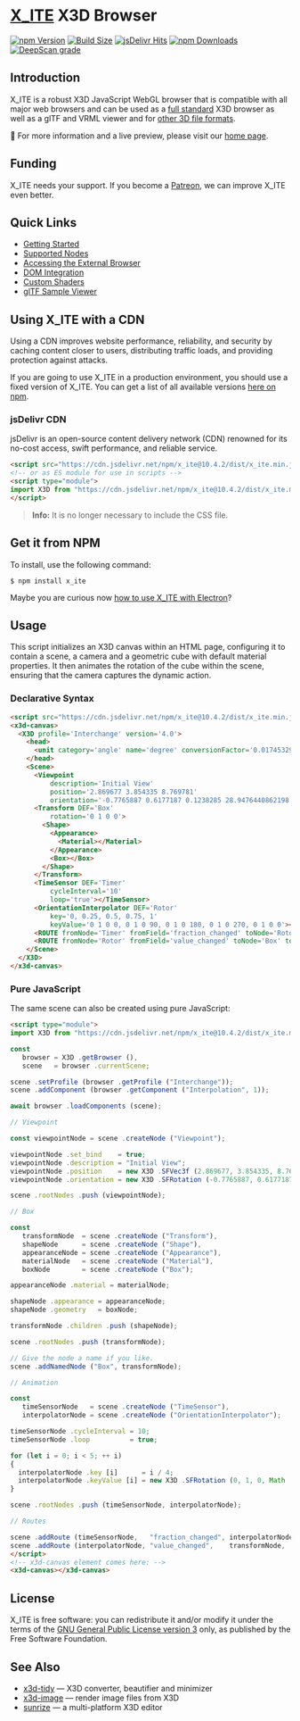 # [X_ITE](https://create3000.github.io/x_ite/) X3D Browser

[![npm Version](https://badgen.net/npm/v/x_ite)](https://www.npmjs.com/package/x_ite)
[![Build Size](https://create3000.github.io/x_ite/assets/img/badges/compressed.svg)](https://create3000.github.io/x_ite/features/)
[![jsDelivr Hits](https://badgen.net/jsdelivr/hits/npm/x_ite)](https://www.jsdelivr.com/package/npm/x_ite)
[![npm Downloads](https://badgen.net/npm/dm/x_ite)](https://npmtrends.com/x_ite)
[![DeepScan grade](https://deepscan.io/api/teams/23540/projects/26814/branches/855447/badge/grade.svg)](https://deepscan.io/dashboard#view=project&tid=23540&pid=26814&bid=855447)

## Introduction

X_ITE is a robust X3D JavaScript WebGL browser that is compatible with all major web browsers and can be used as a [full standard](https://www.web3d.org/standards) X3D browser as well as a glTF and VRML viewer and for [other 3D file formats](https://create3000.github.io/x_ite/#supported-file-formats).

🚀 For more information and a live preview, please visit our [home page](https://create3000.github.io/x_ite/).

## Funding

X_ITE needs your support. If you become a [Patreon](https://patreon.com/X_ITE), we can improve X_ITE even better.

## Quick Links

* [Getting Started](https://create3000.github.io/x_ite/)
* [Supported Nodes](https://create3000.github.io/x_ite/supported-nodes)
* [Accessing the External Browser](https://create3000.github.io/x_ite/accessing-the-external-browser)
* [DOM Integration](https://create3000.github.io/x_ite/dom-integration)
* [Custom Shaders](https://create3000.github.io/x_ite/custom-shaders)
* [glTF Sample Viewer](https://create3000.github.io/x_ite/laboratory/gltf-sample-viewer/)

## Using X_ITE with a CDN

Using a CDN improves website performance, reliability, and security by caching content closer to users, distributing traffic loads, and providing protection against attacks.

If you are going to use X_ITE in a production environment, you should use a fixed version of X_ITE. You can get a list of all available versions [here on npm](https://www.npmjs.com/package/x_ite?activeTab=versions).

### jsDelivr CDN

jsDelivr is an open-source content delivery network (CDN) renowned for its no-cost access, swift performance, and reliable service.

```html
<script src="https://cdn.jsdelivr.net/npm/x_ite@10.4.2/dist/x_ite.min.js"></script>
<!-- or as ES module for use in scripts -->
<script type="module">
import X3D from "https://cdn.jsdelivr.net/npm/x_ite@10.4.2/dist/x_ite.min.mjs";
</script>
```

>**Info:** It is no longer necessary to include the CSS file.

## Get it from NPM

To install, use the following command:

```console
$ npm install x_ite
```

Maybe you are curious now [how to use X_ITE with Electron](https://create3000.github.io/x_ite/how-to-use-x-ite-with-electron)?

## Usage

This script initializes an X3D canvas within an HTML page, configuring it to contain a scene, a camera and a geometric cube with default material properties. It then animates the rotation of the cube within the scene, ensuring that the camera captures the dynamic action.

### Declarative Syntax

```html
<script src="https://cdn.jsdelivr.net/npm/x_ite@10.4.2/dist/x_ite.min.js"></script>
<x3d-canvas>
  <X3D profile='Interchange' version='4.0'>
    <head>
      <unit category='angle' name='degree' conversionFactor='0.017453292519943295'></unit>
    </head>
    <Scene>
      <Viewpoint
          description='Initial View'
          position='2.869677 3.854335 8.769781'
          orientation='-0.7765887 0.6177187 0.1238285 28.9476440862198'></Viewpoint>
      <Transform DEF='Box'
          rotation='0 1 0 0'>
        <Shape>
          <Appearance>
            <Material></Material>
          </Appearance>
          <Box></Box>
        </Shape>
      </Transform>
      <TimeSensor DEF='Timer'
          cycleInterval='10'
          loop='true'></TimeSensor>
      <OrientationInterpolator DEF='Rotor'
          key='0, 0.25, 0.5, 0.75, 1'
          keyValue='0 1 0 0, 0 1 0 90, 0 1 0 180, 0 1 0 270, 0 1 0 0'></OrientationInterpolator>
      <ROUTE fromNode='Timer' fromField='fraction_changed' toNode='Rotor' toField='set_fraction'></ROUTE>
      <ROUTE fromNode='Rotor' fromField='value_changed' toNode='Box' toField='set_rotation'></ROUTE>
    </Scene>
  </X3D>
</x3d-canvas>
```

### Pure JavaScript

The same scene can also be created using pure JavaScript:

```html
<script type="module">
import X3D from "https://cdn.jsdelivr.net/npm/x_ite@10.4.2/dist/x_ite.min.mjs";

const
   browser = X3D .getBrowser (),
   scene   = browser .currentScene;

scene .setProfile (browser .getProfile ("Interchange"));
scene .addComponent (browser .getComponent ("Interpolation", 1));

await browser .loadComponents (scene);

// Viewpoint

const viewpointNode = scene .createNode ("Viewpoint");

viewpointNode .set_bind    = true;
viewpointNode .description = "Initial View";
viewpointNode .position    = new X3D .SFVec3f (2.869677, 3.854335, 8.769781);
viewpointNode .orientation = new X3D .SFRotation (-0.7765887, 0.6177187, 0.1238285, 0.5052317);

scene .rootNodes .push (viewpointNode);

// Box

const
   transformNode  = scene .createNode ("Transform"),
   shapeNode      = scene .createNode ("Shape"),
   appearanceNode = scene .createNode ("Appearance"),
   materialNode   = scene .createNode ("Material"),
   boxNode        = scene .createNode ("Box");

appearanceNode .material = materialNode;

shapeNode .appearance = appearanceNode;
shapeNode .geometry   = boxNode;

transformNode .children .push (shapeNode);

scene .rootNodes .push (transformNode);

// Give the node a name if you like.
scene .addNamedNode ("Box", transformNode);

// Animation

const
   timeSensorNode   = scene .createNode ("TimeSensor"),
   interpolatorNode = scene .createNode ("OrientationInterpolator");

timeSensorNode .cycleInterval = 10;
timeSensorNode .loop          = true;

for (let i = 0; i < 5; ++ i)
{
  interpolatorNode .key [i]      = i / 4;
  interpolatorNode .keyValue [i] = new X3D .SFRotation (0, 1, 0, Math .PI * i / 2);
}

scene .rootNodes .push (timeSensorNode, interpolatorNode);

// Routes

scene .addRoute (timeSensorNode,   "fraction_changed", interpolatorNode, "set_fraction");
scene .addRoute (interpolatorNode, "value_changed",    transformNode,    "set_rotation");
</script>
<!-- x3d-canvas element comes here: -->
<x3d-canvas></x3d-canvas>
```

## License

X_ITE is free software: you can redistribute it and/or modify it under the terms of the [GNU General Public License version 3](LICENSE.md) only, as published by the Free Software Foundation.

## See Also

* [x3d-tidy](https://www.npmjs.com/package/x3d-tidy) — X3D converter, beautifier and minimizer
* [x3d-image](https://www.npmjs.com/package/x3d-image) — render image files from X3D
* [sunrize](https://www.npmjs.com/package/sunrize) — a multi-platform X3D editor
